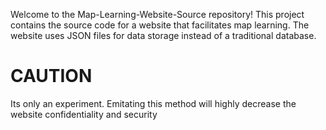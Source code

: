Welcome to the Map-Learning-Website-Source repository! This project contains the source code for a website that facilitates map learning. The website uses JSON files for data storage instead of a traditional database.


# CAUTION
Its only an experiment. Emitating this method will highly decrease the website confidentiality and security
